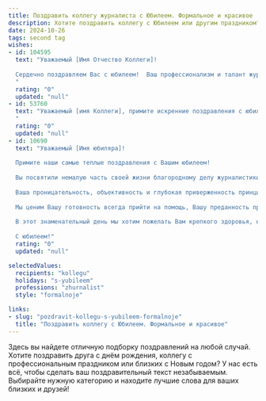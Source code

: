 ```yaml
---
title: Поздравить коллегу журналиста с Юбилеем. Формальное и красивое
description: Хотите поздравить коллегу с Юбилеем или другим праздником? Наш ИИ создаст незабываемое поздравление, а вы обязательно выделитесь среди других.  
date: 2024-10-26
tags: second tag
wishes:
- id: 104595
  text: "Уважаемый [Имя Отчество Коллеги]!
  
  Сердечно поздравляем Вас с юбилеем!  Ваш профессионализм и талант журналиста вызывают глубокое уважение.  Пусть Ваш дальнейший творческий путь будет полон ярких событий, интересных материалов и заслуженного признания.  Желаем Вам крепкого здоровья, благополучия и  новых профессиональных успехов!
  "
  rating: "0"
  updated: "null"
- id: 53760
  text: "Уважаемый [имя Коллеги], примите искренние поздравления с юбилеем! Желаем Вам новых творческих успехов, интересных историй и неизменной жажды познания. Пусть Ваше перо всегда будет острым, а слова - точными и вдохновенными. Пусть каждый день будет полон ярких событий, которые Вы сможете рассказать миру!
  "
  rating: "0"
  updated: "null"
- id: 10690
  text: "Уважаемый [Имя юбиляра]!
  
  Примите наши самые теплые поздравления с Вашим юбилеем!
  
  Вы посвятили немалую часть своей жизни благородному делу журналистики, и за эти годы Вы стали для нас не только уважаемым коллегой, но и верным товарищем, мудрым наставником и источником вдохновения.
  
  Ваша проницательность, объективность и глубокая приверженность принципам истины всегда отличали Вас как выдающегося профессионала. С помощью Вашего пера общественность узнавала о самых важных событиях, а Ваши материалы задавали тон общественной дискуссии.
  
  Мы ценим Вашу готовность всегда прийти на помощь, Вашу преданность профессии и Вашу способность видеть суть вещей. Мы уверены, что еще множество ярких журналистских проектов ждет Вас впереди.
  
  В этот знаменательный день мы хотим пожелать Вам крепкого здоровья, неиссякаемого творческого энтузиазма, новых свершений и безоговорочной поддержки со стороны Ваших коллег, друзей и близких.
  
  С юбилеем!"
  rating: "0"
  updated: "null"

selectedValues:
  recipients: "kollegu"
  holidays: "s-yubileem"
  professions: "zhurnalist"
  style: "formalnoje"

links:
- slug: "pozdravit-kollegu-s-yubileem-formalnoje"
  title: "Поздравить коллегу с Юбилеем. Формальное и красивое"
---
```


Здесь вы найдете отличную подборку поздравлений на любой случай.
Хотите поздравить друга с днём рождения, коллегу с профессиональным праздником или близких с Новым годом? У нас есть всё, чтобы сделать ваш поздравительный текст незабываемым. Выбирайте нужную категорию и находите лучшие слова для ваших близких и друзей!
